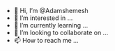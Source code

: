- 👋 Hi, I’m @Adamshemesh
- 👀 I’m interested in ...
- 🌱 I’m currently learning ...
- 💞️ I’m looking to collaborate on ...
- 📫 How to reach me ...

<!---
Adamshemesh/Adamshemesh is a ✨ special ✨ repository because its `README.md` (this file) appears on your GitHub profile.
You can click the Preview link to take a look at your changes.
--->

